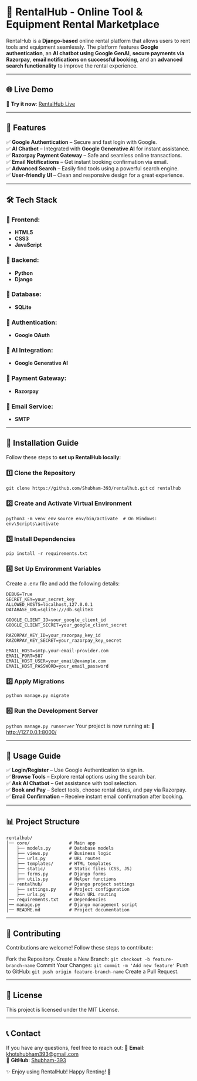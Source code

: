 # 🚀 RentalHub - Online Tool & Equipment Rental Marketplace

RentalHub is a **Django-based** online rental platform that allows users to rent tools and equipment seamlessly. The platform features **Google authentication**, an **AI chatbot using Google GenAI**, **secure payments via Razorpay**, **email notifications on successful booking**, and an **advanced search functionality** to improve the rental experience.

---

## 🌐 Live Demo
🔗 **Try it now**: [RentalHub Live](https://shubham393.pythonanywhere.com/core/)  

---

## 📌 Features

✅ **Google Authentication** – Secure and fast login with Google.  
✅ **AI Chatbot** – Integrated with **Google Generative AI** for instant assistance.  
✅ **Razorpay Payment Gateway** – Safe and seamless online transactions.  
✅ **Email Notifications** – Get instant booking confirmation via email.  
✅ **Advanced Search** – Easily find tools using a powerful search engine.  
✅ **User-friendly UI** – Clean and responsive design for a great experience.  

---

## 🛠️ Tech Stack

### 📌 Frontend:
- **HTML5**
- **CSS3**
- **JavaScript**

### 📌 Backend:
- **Python**  
- **Django**  

### 📌 Database:
- **SQLite**  

### 📌 Authentication:
- **Google OAuth**  

### 📌 AI Integration:
- **Google Generative AI**  

### 📌 Payment Gateway:
- **Razorpay**  

### 📌 Email Service:
- **SMTP**  

---

## 🚀 Installation Guide

Follow these steps to **set up RentalHub locally**:

### 1️⃣ Clone the Repository

`git clone https://github.com/Shubham-393/rentalhub.git`
`cd rentalhub`

### 2️⃣ Create and Activate Virtual Environment

`python3 -m venv env`
`source env/bin/activate  # On Windows: env\Scripts\activate`

### 3️⃣ Install Dependencies

`pip install -r requirements.txt`

### 4️⃣ Set Up Environment Variables

Create a .env file and add the following details:
```
DEBUG=True
SECRET_KEY=your_secret_key
ALLOWED_HOSTS=localhost,127.0.0.1
DATABASE_URL=sqlite:///db.sqlite3

GOOGLE_CLIENT_ID=your_google_client_id
GOOGLE_CLIENT_SECRET=your_google_client_secret

RAZORPAY_KEY_ID=your_razorpay_key_id
RAZORPAY_KEY_SECRET=your_razorpay_key_secret

EMAIL_HOST=smtp.your-email-provider.com
EMAIL_PORT=587
EMAIL_HOST_USER=your_email@example.com
EMAIL_HOST_PASSWORD=your_email_password
```

### 5️⃣ Apply Migrations

`python manage.py migrate`

### 6️⃣ Run the Development Server

`python manage.py runserver`
Your project is now running at:
🔗 http://127.0.0.1:8000/

---

## 📖 Usage Guide

✅ **Login/Register** – Use Google Authentication to sign in.  
✅ **Browse Tools** – Explore rental options using the search bar.    
✅ **Ask AI Chatbot** – Get assistance with tool selection.  
✅ **Book and Pay** – Select tools, choose rental dates, and pay via Razorpay.  
✅ **Email Confirmation** – Receive instant email confirmation after booking.  

---

## 📊 Project Structure

```
rentalhub/
│── core/               # Main app
│   ├── models.py       # Database models
│   ├── views.py        # Business logic
│   ├── urls.py         # URL routes
│   ├── templates/      # HTML templates
│   ├── static/         # Static files (CSS, JS)
│   ├── forms.py        # Django forms
│   ├── utils.py        # Helper functions
│── rentalhub/          # Django project settings
│   ├── settings.py     # Project configuration
│   ├── urls.py         # Main URL routing
│── requirements.txt    # Dependencies
│── manage.py           # Django management script
│── README.md           # Project documentation
```

---

## 🤝 Contributing

Contributions are welcome! Follow these steps to contribute:

Fork the Repository.
Create a New Branch:
`git checkout -b feature-branch-name`
Commit Your Changes:
`git commit -m 'Add new feature'`
Push to GitHub:
`git push origin feature-branch-name`
Create a Pull Request.

---

## 📜 License

This project is licensed under the MIT License.

---

## 📞 Contact

If you have any questions, feel free to reach out:
📧 **Email**: khotshubham393@gmail.com  
🔗 **GitHub**: [Shubham-393](https://github.com/Shubham-393)

✨ Enjoy using RentalHub! Happy Renting! 🚀








